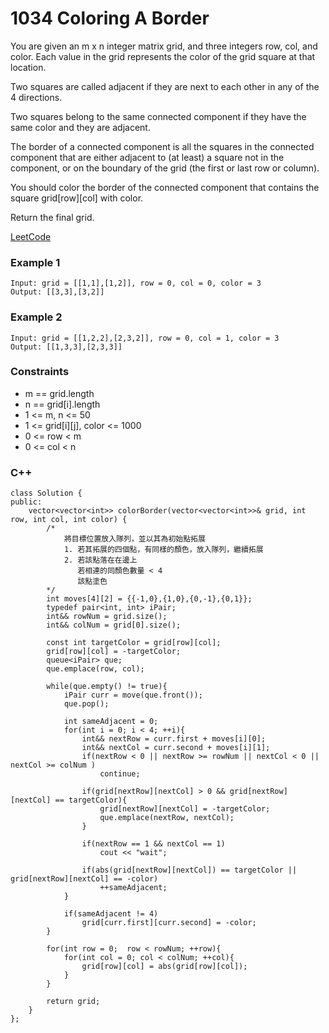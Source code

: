 # 1034 Coloring A Border

You are given an m x n integer matrix grid, and three integers row, col, and color. Each value in the grid represents the color of the grid square at that location.

Two squares are called adjacent if they are next to each other in any of the 4 directions.

Two squares belong to the same connected component if they have the same color and they are adjacent.

The border of a connected component is all the squares in the connected component that are either adjacent to (at least) a square not in the component, or on the boundary of the grid (the first or last row or column).

You should color the border of the connected component that contains the square grid[row][col] with color.

Return the final grid.

[LeetCode](https://leetcode.cn/problems/coloring-a-border/)


### Example 1

```
Input: grid = [[1,1],[1,2]], row = 0, col = 0, color = 3
Output: [[3,3],[3,2]]
```

### Example 2

```
Input: grid = [[1,2,2],[2,3,2]], row = 0, col = 1, color = 3
Output: [[1,3,3],[2,3,3]]
```

### Constraints

* m == grid.length
* n == grid[i].length
* 1 <= m, n <= 50
* 1 <= grid[i][j], color <= 1000
* 0 <= row < m
* 0 <= col < n

### C++ 

```
class Solution {
public:
    vector<vector<int>> colorBorder(vector<vector<int>>& grid, int row, int col, int color) {
        /*
            將目標位置放入隊列，並以其為初始點拓展
            1. 若其拓展的四個點，有同樣的顏色，放入隊列，繼續拓展
            2. 若該點落在在邊上
               若相連的同顏色數量 < 4
               該點塗色  
        */
        int moves[4][2] = {{-1,0},{1,0},{0,-1},{0,1}};
        typedef pair<int, int> iPair;
        int&& rowNum = grid.size();
        int&& colNum = grid[0].size();        
        
        const int targetColor = grid[row][col];
        grid[row][col] = -targetColor;
        queue<iPair> que;
        que.emplace(row, col);
        
        while(que.empty() != true){
            iPair curr = move(que.front());
            que.pop();

            int sameAdjacent = 0;
            for(int i = 0; i < 4; ++i){
                int&& nextRow = curr.first + moves[i][0];
                int&& nextCol = curr.second + moves[i][1];
                if(nextRow < 0 || nextRow >= rowNum || nextCol < 0 || nextCol >= colNum )
                    continue;

                if(grid[nextRow][nextCol] > 0 && grid[nextRow][nextCol] == targetColor){
                    grid[nextRow][nextCol] = -targetColor;
                    que.emplace(nextRow, nextCol);
                }

                if(nextRow == 1 && nextCol == 1)
                    cout << "wait";
                   
                if(abs(grid[nextRow][nextCol]) == targetColor || grid[nextRow][nextCol] == -color)
                    ++sameAdjacent;
            }

            if(sameAdjacent != 4)
                grid[curr.first][curr.second] = -color;
        }

        for(int row = 0;  row < rowNum; ++row){
            for(int col = 0; col < colNum; ++col){
                grid[row][col] = abs(grid[row][col]);
            }
        }

        return grid;
    }
};
```